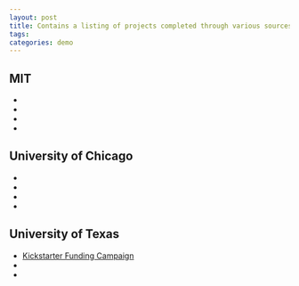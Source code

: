 ```yaml
---
layout: post
title: Contains a listing of projects completed through various sources.  
tags: 
categories: demo
---
```


## MIT
- 
-
-
- 

## University of Chicago
- 
-
-
-

## University of Texas
- [Kickstarter Funding Campaign](https://github.com/MikeHankinson/kickstarter-analysis)
-  
-
